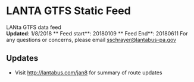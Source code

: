 # LANTA GTFS Static Feed
LANta GTFS data feed  
**Updated**: 1/8/2018
** Feed start**: 20180109
** Feed End**: 20180611
For any questions or concerns, please email sschrayer@lantabus-pa.gov
## Updates
- Visit http://lantabus.com/jan8 for summary of route updates